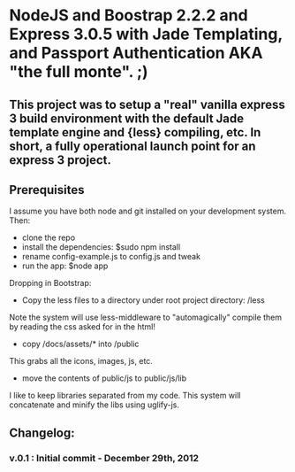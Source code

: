 #  NodeJS and Boostrap 2.2.2 and Express 3.0.5 with Jade Templating, and Passport Authentication AKA "the full monte".  ;)

## This project was to setup a "real" vanilla express 3 build environment with the default Jade template engine and {less} compiling, etc.  In short, a fully operational launch point for an express 3 project.

## Prerequisites

I assume you have both node and git installed on your development system. Then:

- clone the repo
- install the dependencies: $sudo npm install
- rename config-example.js to config.js and tweak
- run the app: $node app

Dropping in Bootstrap:
- Copy the less files to a directory under root project directory: /less

Note the system will use less-middleware to "automagically" compile them by reading the css asked for in the html!

- copy /docs/assets/* into /public

This grabs all the icons, images, js, etc.

- move the contents of public/js to public/js/lib

I like to keep libraries separated from my code. This system will concatenate and minify the libs using uglify-js.


## Changelog:

### v.0.1 : Initial commit - December 29th, 2012
